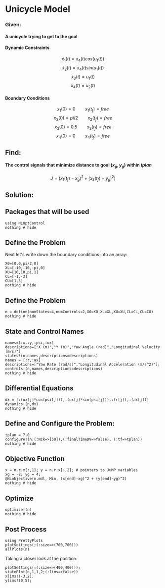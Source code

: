 # Unicycle Model

### Given:
#### A unicycle trying to get to the goal
#### Dynamic Constraints
$$\dot{x}_1(t)=x_4(t)cos(u_1(t))$$
$$\dot{x}_2(t)=x_4(t)sin(u_1(t))$$
$$\dot{x}_3(t)=u_1(t)$$
$$\dot{x}_4(t)=u_2(t)$$

#### Boundary Conditions
$${x}_1(0)=0 \qquad {x}_1(t_f)=free$$
$${x}_2(0)=pi/2\qquad {x}_2(t_f)=free$$
$${x}_3(0)=0.5\qquad {x}_3(t_f)=free$$
$${x}_4(0)=0\qquad {x}_4(t_f)=free$$

## Find:
#### The control signals that minimize distance to goal $(x_g,y_g)$ within $tplan$
$$J=({x}_1(t_f)-x_g)^2 + ({x}_2(t_f)-y_g)^2)$$

## Solution:
## Packages that will be used
```@example Unicycle
using NLOptControl
nothing # hide
```

## Define the Problem
Next let's write down the boundary conditions into an array:
```@example Unicycle
X0=[0,0,pi/2,0]
XL=[-10,-10,-pi,0]
XU=[10,10,pi,1]
CL=[-1,-3]
CU=[1,3]
nothing # hide
```

## Define the Problem
```@example Unicycle
n = define(numStates=4,numControls=2,X0=X0,XL=XL,XU=XU,CL=CL,CU=CU)
nothing # hide
```

## State and Control Names
```@example Unicycle
names=[:x,:y,:psi,:ux]
descriptions=["X (m)","Y (m)","Yaw Angle (rad)","Longitudinal Velocity (m/s)"]
states!(n,names,descriptions=descriptions)
names = [:r,:ax]
descriptions=["Yaw Rate (rad/s)","Longitudinal Acceleration (m/s^2)"];
controls!(n,names,descriptions=descriptions)
nothing # hide
```

## Differential Equations
```@example Unicycle
dx = [:(ux[j]*cos(psi[j])),:(ux[j]*sin(psi[j])),:(r[j]),:(ax[j])]
dynamics!(n,dx)
nothing # hide
```

## Define and Configure the Problem:
```@example Unicycle
tplan = 7.0
configure!(n;(:Nck=>[50]),(:finalTimeDV=>false), (:tf=>tplan))
nothing # hide
```

## Objective Function
```@example Unicycle
x = n.r.x[:,1]; y = n.r.x[:,2]; # pointers to JuMP variables
xg = -2; yg = 4;
@NLobjective(n.mdl, Min, (x[end]-xg)^2 + (y[end]-yg)^2)
nothing # hide
```

## Optimize
```@example Unicycle
optimize!(n)
nothing # hide
```

## Post Process
```@example Unicycle
using PrettyPlots
plotSettings(;(:size=>(700,700)))
allPlots(n)
```

Taking a closer look at the position:
```@example Unicycle
plotSettings(;(:size=>(400,400)));
statePlot(n,1,1,2;(:lims=>false))
xlims!(-3,2);
ylims!(0,5);
```
